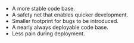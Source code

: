<!--(dl
(section-meta
    (title Benefits))
)-->

* A more stable code base.
* A safety net that enables quicker development.
* Smaller footprint for bugs to be introduced.
* A nearly always deployable code base.
* Less pain during deployment.